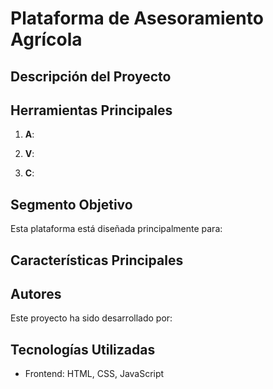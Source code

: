 # Plataforma de Asesoramiento Agrícola

## Descripción del Proyecto

## Herramientas Principales
1. **A**: 

2. **V**: 

3. **C**: 

## Segmento Objetivo
Esta plataforma está diseñada principalmente para:


## Características Principales


## Autores
Este proyecto ha sido desarrollado por:


## Tecnologías Utilizadas
- Frontend: HTML, CSS, JavaScript

